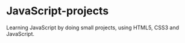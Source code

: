 # JavaScript-projects
Learning JavaScript by doing small projects, using HTML5, CSS3 and JavaScript.
